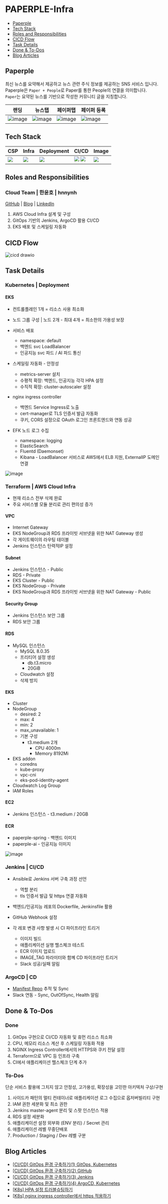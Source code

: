 # PAPERPLE-Infra

- [Paperple](#paperple)
- [Tech Stack](#tech-stack)
- [Roles and Responsibilities](#roles-and-responsibilities)
- [CICD Flow](#cicd-flow)
- [Task Details](#task-details)
- [Done & To-Dos](#done--to-dos)
- [Blog Articles](#blog-articles)

## Paperple

최신 뉴스를 요약해서 제공하고 뉴스 관련 주식 정보를 제공하는 SNS 서비스 입니다. <br/>
Paperple은 `Paper + People`로 Paper를 통한 People의 연결을 의미합니다. <br/>
`Paper`는 요약된 뉴스를 기반으로 작성한 커뮤니티 글을 지칭합니다. <br/>

| 랜딩                                                                                      | 뉴스탭                                                                                    | 페이퍼탭                                                                                  | 페이퍼 등록                                                                               |
| ----------------------------------------------------------------------------------------- | ----------------------------------------------------------------------------------------- | ----------------------------------------------------------------------------------------- | ----------------------------------------------------------------------------------------- |
| ![image](https://github.com/user-attachments/assets/2b48f301-4cc3-4a71-a33a-62ad369a3d99) | ![image](https://github.com/user-attachments/assets/f830cf49-8c9f-4b20-8307-e66ec84ebb42) | ![image](https://github.com/user-attachments/assets/4f6e78b6-c1b9-43a3-b593-fcf82d39307a) | ![image](https://github.com/user-attachments/assets/1dfbbeee-52bd-4a87-9e07-7df694d4e754) |

## Tech Stack

| **CSP**                                                                                                        | **Infra**                                                                                                        | **Deployment**                                                                                                 | **CI/CD**                                                                                                                                                                                                     | **Image**                                                                                              |
| -------------------------------------------------------------------------------------------------------------- | ---------------------------------------------------------------------------------------------------------------- | -------------------------------------------------------------------------------------------------------------- | ------------------------------------------------------------------------------------------------------------------------------------------------------------------------------------------------------------- | ------------------------------------------------------------------------------------------------------ |
| <img src="https://img.shields.io/badge/AWS-232F3E?style=for-the-badge&logo=amazonwebservices&logoColor=white"> | <img src="https://img.shields.io/badge/Terraform-844FBA?style=for-the-badge&logo=terraform&logoColor=white"></a> | <img src="https://img.shields.io/badge/kubernetes-326CE5?style=for-the-badge&logo=kubernetes&logoColor=white"> | <img src="https://img.shields.io/badge/Jenkins-D24939?style=for-the-badge&logo=jenkins&logoColor=white"> <img src="https://img.shields.io/badge/ArgoCD-EF7B4D?style=for-the-badge&logo=argo&logoColor=white"> | <img src="https://img.shields.io/badge/Docker-2496ED?style=for-the-badge&logo=Docker&logoColor=white"> |

## Roles and Responsibilities

### Cloud Team | 한윤호 | hnnynh

[GitHub](https://github.com/hnnynh) | [Blog](https://velog.io/@hnnynh/posts) | [LinkedIn](https://www.linkedin.com/in/%EC%9C%A4%ED%98%B8-%ED%95%9C-759471291/)

1. AWS Cloud Infra 설계 및 구성
2. GitOps 기반의 Jenkins, ArgoCD 활용 CI/CD
3. EKS 배포 및 스케일링 자동화

## CICD Flow

![cicd drawio](https://github.com/user-attachments/assets/34ef8115-f241-43fe-8d4f-20255b33f1a1)

## Task Details

### Kubernetes | Deployment

#### EKS

- 컨트롤플레인 1개 = 리소스 사용 최소화
- 노드 그룹 구성 | 노드 2개 - 최대 4개 = 최소한의 가용성 보장
- 서비스 배포

  - namespace: default
  - 백엔드 svc LoadBalancer
  - 인공지능 svc 파드 / AI 파드 통신

- 스케일링 자동화 - 안정성
  - metrics-server 설치
  - 수평적 확장: 백엔드, 인공지능 각각 HPA 설정
  - 수직적 확장: cluster-autoscaler 설정
- nginx ingress controller

  - 백엔드 Service Ingress로 노출
  - cert-manager로 TLS 인증서 발급 자동화
  - 쿠키, CORS 설정으로 OAuth 로그인 프론트엔드와 연동 성공

- EFK 노드 로그 수집
  - namespace: logging
  - ElasticSearch
  - Fluentd (Daemonset)
  - Kibana - LoadBalancer 서비스로 AWS에서 ELB 지원, ExternalIP 도메인 연결

![image](https://github.com/user-attachments/assets/52accadd-4377-4fbb-9f7b-ebecca11c8d3)

### Terraform | AWS Cloud Infra

- 현재 리소스 전부 삭제 완료
- 주요 서비스별 모듈 분리로 관리 편의성 증가

#### VPC

- Internet Gateway
- EKS NodeGroup과 RDS 프라이빗 서브넷을 위한 NAT Gateway 생성
- 각 게이트웨이의 라우팅 테이블
- Jenkins 인스턴스 탄력적IP 설정

#### Subnet

- Jenkins 인스턴스 - Public
- RDS - Private
- EKS Cluster - Public
- EKS NodeGroup - Private
- EKS NodeGroup과 RDS 프라이빗 서브넷을 위한 NAT Gateway - Public

#### Security Group

- Jenkins 인스턴스 보안 그룹
- RDS 보안 그룹

#### RDS

- MySQL 인스턴스
  - MySQL 8.0.35
  - 프리티어 설정 생성
    - db.t3.micro
    - 20GiB
  - Cloudwatch 설정
  - 삭제 방지

#### EKS

- Cluster
- NodeGroup
  - desired: 2
  - max: 4
  - min: 2
  - max_unavailable: 1
  - 기본 구성
    - t3.medium 2개
      - CPU 4000m
      - Memory 8192Mi
- EKS addon
  - coredns
  - kube-proxy
  - vpc-cni
  - eks-pod-identity-agent
- Cloudwatch Log Group
- IAM Roles

#### EC2

- Jenkins 인스턴스 - t3.medium / 20GB

#### ECR

- paperple-spring - 백엔드 이미지
- paperple-ai - 인공지능 이미지

![image](https://github.com/user-attachments/assets/fc9386f4-adc5-4e62-ba85-87923100e9b1)

### Jenkins | CI/CD

- Ansible로 Jenkins 서버 구축 과정 선언

  - 역할 분리
  - tls 인증서 발급 및 https 연결 자동화

- 백엔드/인공지능 레포의 Dockerfile, Jenkinsfile 활용
- GitHub Webhook 설정
- 각 레포 변경 사항 발생 시 CI 파이프라인 트리거
  - 이미지 빌드
  - 애플리케이션 실행 헬스체크 테스트
  - ECR 이미지 업로드
  - IMAGE_TAG 파라미터와 함꼐 CD 파이프라인 트리거
  - Slack 성공/실패 알림

### ArgoCD | CD

- [Manifest Repo](https://github.com/lunch-12/pAPERPLE-cd) 추적 및 Sync
- Slack 연동 - Sync, OutOfSync, Health 알림

## Done & To-Dos

### Done

1. GitOps 구현으로 CI/CD 자동화 및 휴먼 리소스 최소화
2. CPU, 메모리 리소스 계산 후 스케일링 자동화 적용
3. NGINX Ingress Controller에서의 HTTPS와 쿠키 전달 설정
4. Terraform으로 VPC 등 인프라 구축
5. CI에서 애플리케이션 헬스체크 단계 추가

### To-Dos

단순 서비스 활용에 그치지 않고 안정성, 고가용성, 확장성을 고민한 아키텍처 구상/구현

1. 사이드카 패턴의 멀티 컨테이너로 애플리케이션 로그 수집으로 옵저버빌리티 구현
2. IAM 권한 세분화 및 최소 권한
3. Jenkins master-agent 분리 및 스팟 인스턴스 적용
4. RDS 설정 세분화
5. 애플리케이션 설정 외부화 (ENV 분리) / Secret 관리
6. 애플리케이션 레벨 무중단배포
7. Production / Staging / Dev 레벨 구분

## Blog Articles

- [[CI/CD] GitOps 환경 구축하기(1) GitOps, Kubernetes](https://velog.io/@hnnynh/CICD-%EC%BF%A0%EB%B2%84%EB%84%A4%ED%8B%B0%EC%8A%A4-GitOps-%ED%99%98%EA%B2%BD-%EA%B5%AC%EC%B6%95%ED%95%98%EA%B8%B0-GitOps-Kubernetes)
- [[CI/CD] GitOps 환경 구축하기(2) GitHub](https://velog.io/@hnnynh/CICD-%EC%BF%A0%EB%B2%84%EB%84%A4%ED%8B%B0%EC%8A%A4-GitOps-%ED%99%98%EA%B2%BD-%EA%B5%AC%EC%B6%95%ED%95%98%EA%B8%B0-GitHub)
- [[CI/CD] GitOps 환경 구축하기(3) Jenkins](https://velog.io/@hnnynh/CICD-%EC%BF%A0%EB%B2%84%EB%84%A4%ED%8B%B0%EC%8A%A4-GitOps-%ED%99%98%EA%B2%BD-%EA%B5%AC%EC%B6%95%ED%95%98%EA%B8%B0-Jenkins)
- [[CI/CD] GitOps 환경 구축하기(4) ArgoCD, Kubernetes](https://velog.io/@hnnynh/CICD-%EC%BF%A0%EB%B2%84%EB%84%A4%ED%8B%B0%EC%8A%A4-GitOps-%ED%99%98%EA%B2%BD-%EA%B5%AC%EC%B6%95%ED%95%98%EA%B8%B0-ArgoCD)
- [[K8s] HPA 설정 트러블슈팅하기](https://velog.io/@hnnynh/hpa-%EC%84%A4%EC%A0%95-%ED%8A%B8%EB%9F%AC%EB%B8%94%EC%8A%88%ED%8C%85%ED%95%98%EA%B8%B0)
- [[K8s] nginx ingress controller에서 https 적용하기](https://velog.io/@hnnynh/K8s-nginx-ingress-controller%EC%97%90%EC%84%9C-https-%EC%A0%81%EC%9A%A9%ED%95%98%EA%B8%B0)
